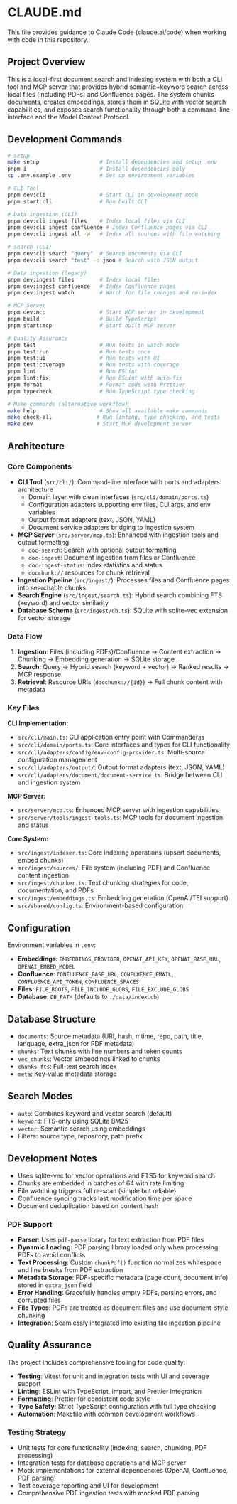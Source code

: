 # CLAUDE.md

This file provides guidance to Claude Code (claude.ai/code) when working with code in this repository.

## Project Overview

This is a local-first document search and indexing system with both a CLI tool and MCP server that provides hybrid semantic+keyword search across local files (including PDFs) and Confluence pages. The system chunks documents, creates embeddings, stores them in SQLite with vector search capabilities, and exposes search functionality through both a command-line interface and the Model Context Protocol.

## Development Commands

```bash
# Setup
make setup                   # Install dependencies and setup .env
pnpm i                       # Install dependencies only
cp .env.example .env         # Set up environment variables

# CLI Tool
pnpm dev:cli                 # Start CLI in development mode
pnpm start:cli               # Run built CLI

# Data ingestion (CLI)
pnpm dev:cli ingest files    # Index local files via CLI
pnpm dev:cli ingest confluence # Index Confluence pages via CLI
pnpm dev:cli ingest all -w   # Index all sources with file watching

# Search (CLI)
pnpm dev:cli search "query"  # Search documents via CLI
pnpm dev:cli search "test" -o json # Search with JSON output

# Data ingestion (legacy)
pnpm dev:ingest files        # Index local files
pnpm dev:ingest confluence   # Index Confluence pages
pnpm dev:ingest watch        # Watch for file changes and re-index

# MCP Server
pnpm dev:mcp                 # Start MCP server in development
pnpm build                   # Build TypeScript
pnpm start:mcp               # Start built MCP server

# Quality Assurance
pnpm test                    # Run tests in watch mode
pnpm test:run                # Run tests once
pnpm test:ui                 # Run tests with UI
pnpm test:coverage           # Run tests with coverage
pnpm lint                    # Run ESLint
pnpm lint:fix                # Run ESLint with auto-fix
pnpm format                  # Format code with Prettier
pnpm typecheck               # Run TypeScript type checking

# Make commands (alternative workflow)
make help                    # Show all available make commands
make check-all              # Run linting, type checking, and tests
make dev                    # Start MCP development server
```

## Architecture

### Core Components

- **CLI Tool** (`src/cli/`): Command-line interface with ports and adapters architecture
  - Domain layer with clean interfaces (`src/cli/domain/ports.ts`)
  - Configuration adapters supporting env files, CLI args, and env variables
  - Output format adapters (text, JSON, YAML)
  - Document service adapters bridging to ingestion system
- **MCP Server** (`src/server/mcp.ts`): Enhanced with ingestion tools and output formatting
  - `doc-search`: Search with optional output formatting
  - `doc-ingest`: Document ingestion from files or Confluence
  - `doc-ingest-status`: Index statistics and status
  - `docchunk://` resources for chunk retrieval
- **Ingestion Pipeline** (`src/ingest/`): Processes files and Confluence pages into searchable chunks
- **Search Engine** (`src/ingest/search.ts`): Hybrid search combining FTS (keyword) and vector similarity
- **Database Schema** (`src/ingest/db.ts`): SQLite with sqlite-vec extension for vector storage

### Data Flow

1. **Ingestion**: Files (including PDFs)/Confluence → Content extraction → Chunking → Embedding generation → SQLite storage
2. **Search**: Query → Hybrid search (keyword + vector) → Ranked results → MCP response
3. **Retrieval**: Resource URIs (`docchunk://{id}`) → Full chunk content with metadata

### Key Files

**CLI Implementation:**

- `src/cli/main.ts`: CLI application entry point with Commander.js
- `src/cli/domain/ports.ts`: Core interfaces and types for CLI functionality
- `src/cli/adapters/config/env-config-provider.ts`: Multi-source configuration management
- `src/cli/adapters/output/`: Output format adapters (text, JSON, YAML)
- `src/cli/adapters/document/document-service.ts`: Bridge between CLI and ingestion system

**MCP Server:**

- `src/server/mcp.ts`: Enhanced MCP server with ingestion capabilities
- `src/server/tools/ingest-tools.ts`: MCP tools for document ingestion and status

**Core System:**

- `src/ingest/indexer.ts`: Core indexing operations (upsert documents, embed chunks)
- `src/ingest/sources/`: File system (including PDF) and Confluence content ingestion
- `src/ingest/chunker.ts`: Text chunking strategies for code, documentation, and PDFs
- `src/ingest/embeddings.ts`: Embedding generation (OpenAI/TEI support)
- `src/shared/config.ts`: Environment-based configuration

## Configuration

Environment variables in `.env`:

- **Embeddings**: `EMBEDDINGS_PROVIDER`, `OPENAI_API_KEY`, `OPENAI_BASE_URL`, `OPENAI_EMBED_MODEL`
- **Confluence**: `CONFLUENCE_BASE_URL`, `CONFLUENCE_EMAIL`, `CONFLUENCE_API_TOKEN`, `CONFLUENCE_SPACES`
- **Files**: `FILE_ROOTS`, `FILE_INCLUDE_GLOBS`, `FILE_EXCLUDE_GLOBS`
- **Database**: `DB_PATH` (defaults to `./data/index.db`)

## Database Structure

- `documents`: Source metadata (URI, hash, mtime, repo, path, title, language, extra_json for PDF metadata)
- `chunks`: Text chunks with line numbers and token counts
- `vec_chunks`: Vector embeddings linked to chunks
- `chunks_fts`: Full-text search index
- `meta`: Key-value metadata storage

## Search Modes

- `auto`: Combines keyword and vector search (default)
- `keyword`: FTS-only using SQLite BM25
- `vector`: Semantic search using embeddings
- Filters: source type, repository, path prefix

## Development Notes

- Uses sqlite-vec for vector operations and FTS5 for keyword search
- Chunks are embedded in batches of 64 with rate limiting
- File watching triggers full re-scan (simple but reliable)
- Confluence syncing tracks last modification time per space
- Document deduplication based on content hash

### PDF Support

- **Parser**: Uses `pdf-parse` library for text extraction from PDF files
- **Dynamic Loading**: PDF parsing library loaded only when processing PDFs to avoid conflicts
- **Text Processing**: Custom `chunkPdf()` function normalizes whitespace and line breaks from PDF extraction
- **Metadata Storage**: PDF-specific metadata (page count, document info) stored in `extra_json` field
- **Error Handling**: Gracefully handles empty PDFs, parsing errors, and corrupted files
- **File Types**: PDFs are treated as document files and use document-style chunking
- **Integration**: Seamlessly integrated into existing file ingestion pipeline

## Quality Assurance

The project includes comprehensive tooling for code quality:

- **Testing**: Vitest for unit and integration tests with UI and coverage support
- **Linting**: ESLint with TypeScript, import, and Prettier integration
- **Formatting**: Prettier for consistent code style
- **Type Safety**: Strict TypeScript configuration with full type checking
- **Automation**: Makefile with common development workflows

### Testing Strategy

- Unit tests for core functionality (indexing, search, chunking, PDF processing)
- Integration tests for database operations and MCP server
- Mock implementations for external dependencies (OpenAI, Confluence, PDF parsing)
- Test coverage reporting and UI for development
- Comprehensive PDF ingestion tests with mocked PDF parsing
